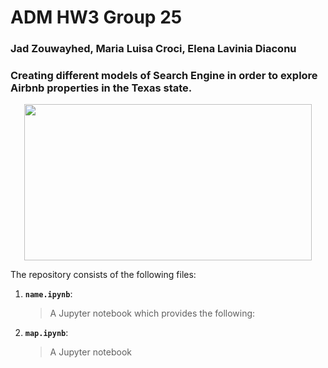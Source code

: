 #  ADM HW3 Group 25
### Jad Zouwayhed, Maria Luisa Croci, Elena Lavinia Diaconu

### Creating different models of Search Engine in order to explore Airbnb properties in the Texas state. 

<p align="center">
  <img width="460" height="250" src="http://rentmoreweeks.com/wp-content/uploads/2016/05/airbnb-peter-griffin.jpg">
</p>

The repository consists of the following files:
1. __`name.ipynb`__: 
     > A Jupyter notebook which provides the following: 
2. __`map.ipynb`__: 
     > A Jupyter notebook 
